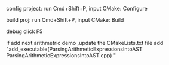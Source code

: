 
config project:
run Cmd+Shift+P, input CMake: Configure

build proj:
run Cmd+Shift+P, input CMake: Build

debug
click F5

if add next arithmetric demo ,update the CMakeLists.txt file add "add_executable(ParsingArithmeticExpressionsIntoAST ParsingArithmeticExpressionsIntoAST.cpp) "
